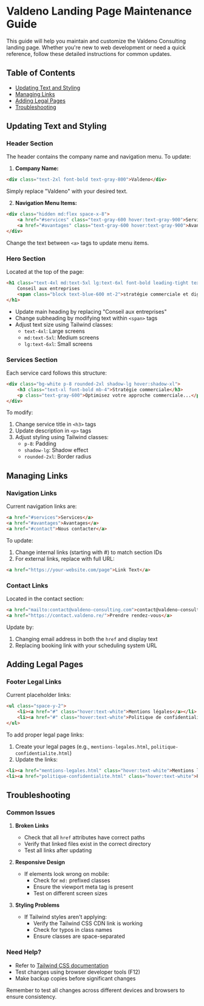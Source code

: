 # Valdeno Landing Page Maintenance Guide

This guide will help you maintain and customize the Valdeno Consulting landing page. Whether you're new to web development or need a quick reference, follow these detailed instructions for common updates.

## Table of Contents
- [Updating Text and Styling](#updating-text-and-styling)
- [Managing Links](#managing-links)
- [Adding Legal Pages](#adding-legal-pages)
- [Troubleshooting](#troubleshooting)

## Updating Text and Styling

### Header Section
The header contains the company name and navigation menu. To update:

1. **Company Name:**
```html
<div class="text-2xl font-bold text-gray-800">Valdeno</div>
```
Simply replace "Valdeno" with your desired text.

2. **Navigation Menu Items:**
```html
<div class="hidden md:flex space-x-8">
    <a href="#services" class="text-gray-600 hover:text-gray-900">Services</a>
    <a href="#avantages" class="text-gray-600 hover:text-gray-900">Avantages</a>
</div>
```
Change the text between `<a>` tags to update menu items.

### Hero Section
Located at the top of the page:
```html
<h1 class="text-4xl md:text-5xl lg:text-6xl font-bold leading-tight text-gray-900 mb-6">
    Conseil aux entreprises
    <span class="block text-blue-600 mt-2">stratégie commerciale et digitale</span>
</h1>
```
- Update main heading by replacing "Conseil aux entreprises"
- Change subheading by modifying text within `<span>` tags
- Adjust text size using Tailwind classes:
  - `text-4xl`: Large screens
  - `md:text-5xl`: Medium screens
  - `lg:text-6xl`: Small screens

### Services Section
Each service card follows this structure:
```html
<div class="bg-white p-8 rounded-2xl shadow-lg hover:shadow-xl">
    <h3 class="text-xl font-bold mb-4">Stratégie commerciale</h3>
    <p class="text-gray-600">Optimisez votre approche commerciale...</p>
</div>
```
To modify:
1. Change service title in `<h3>` tags
2. Update description in `<p>` tags
3. Adjust styling using Tailwind classes:
   - `p-8`: Padding
   - `shadow-lg`: Shadow effect
   - `rounded-2xl`: Border radius

## Managing Links

### Navigation Links
Current navigation links are:
```html
<a href="#services">Services</a>
<a href="#avantages">Avantages</a>
<a href="#contact">Nous contacter</a>
```
To update:
1. Change internal links (starting with #) to match section IDs
2. For external links, replace with full URL:
```html
<a href="https://your-website.com/page">Link Text</a>
```

### Contact Links
Located in the contact section:
```html
<a href="mailto:contact@valdeno-consulting.com">contact@valdeno-consulting.com</a>
<a href="https://contact.valdeno.re/">Prendre rendez-vous</a>
```
Update by:
1. Changing email address in both the `href` and display text
2. Replacing booking link with your scheduling system URL

## Adding Legal Pages

### Footer Legal Links
Current placeholder links:
```html
<ul class="space-y-2">
    <li><a href="#" class="hover:text-white">Mentions légales</a></li>
    <li><a href="#" class="hover:text-white">Politique de confidentialité</a></li>
</ul>
```

To add proper legal page links:
1. Create your legal pages (e.g., `mentions-legales.html`, `politique-confidentialite.html`)
2. Update the links:
```html
<li><a href="mentions-legales.html" class="hover:text-white">Mentions légales</a></li>
<li><a href="politique-confidentialite.html" class="hover:text-white">Politique de confidentialité</a></li>
```

## Troubleshooting

### Common Issues

1. **Broken Links**
   - Check that all `href` attributes have correct paths
   - Verify that linked files exist in the correct directory
   - Test all links after updating

2. **Responsive Design**
   - If elements look wrong on mobile:
     - Check for `md:` prefixed classes
     - Ensure the viewport meta tag is present
     - Test on different screen sizes

3. **Styling Problems**
   - If Tailwind styles aren't applying:
     - Verify the Tailwind CSS CDN link is working
     - Check for typos in class names
     - Ensure classes are space-separated

### Need Help?
- Refer to [Tailwind CSS documentation](https://tailwindcss.com/docs)
- Test changes using browser developer tools (F12)
- Make backup copies before significant changes

Remember to test all changes across different devices and browsers to ensure consistency.